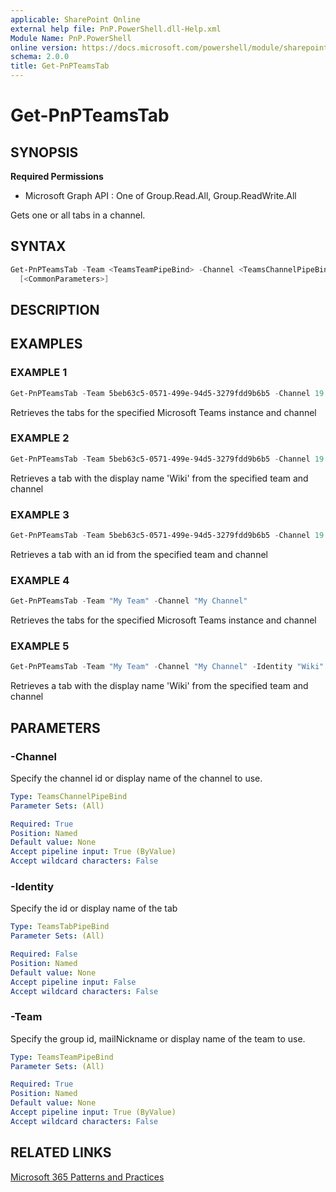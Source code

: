 ```yaml
---
applicable: SharePoint Online
external help file: PnP.PowerShell.dll-Help.xml
Module Name: PnP.PowerShell
online version: https://docs.microsoft.com/powershell/module/sharepoint-pnp/get-pnpteamstab
schema: 2.0.0
title: Get-PnPTeamsTab
---
```


# Get-PnPTeamsTab

## SYNOPSIS

**Required Permissions**

  * Microsoft Graph API : One of Group.Read.All, Group.ReadWrite.All

Gets one or all tabs in a channel.

## SYNTAX

```powershell
Get-PnPTeamsTab -Team <TeamsTeamPipeBind> -Channel <TeamsChannelPipeBind> [-Identity <TeamsTabPipeBind>]
  [<CommonParameters>]
```

## DESCRIPTION

## EXAMPLES

### EXAMPLE 1
```powershell
Get-PnPTeamsTab -Team 5beb63c5-0571-499e-94d5-3279fdd9b6b5 -Channel 19:796d063b63e34497aeaf092c8fb9b44e@thread.skype
```

Retrieves the tabs for the specified Microsoft Teams instance and channel

### EXAMPLE 2
```powershell
Get-PnPTeamsTab -Team 5beb63c5-0571-499e-94d5-3279fdd9b6b5 -Channel 19:796d063b63e34497aeaf092c8fb9b44e@thread.skype -Identity "Wiki"
```

Retrieves a tab with the display name 'Wiki' from the specified team and channel

### EXAMPLE 3
```powershell
Get-PnPTeamsTab -Team 5beb63c5-0571-499e-94d5-3279fdd9b6b5 -Channel 19:796d063b63e34497aeaf092c8fb9b44e@thread.skype -Identity d8740a7a-e44e-46c5-8f13-e699f964fc25
```

Retrieves a tab with an id from the specified team and channel

### EXAMPLE 4
```powershell
Get-PnPTeamsTab -Team "My Team" -Channel "My Channel"
```

Retrieves the tabs for the specified Microsoft Teams instance and channel

### EXAMPLE 5
```powershell
Get-PnPTeamsTab -Team "My Team" -Channel "My Channel" -Identity "Wiki"
```

Retrieves a tab with the display name 'Wiki' from the specified team and channel

## PARAMETERS

### -Channel
Specify the channel id or display name of the channel to use.

```yaml
Type: TeamsChannelPipeBind
Parameter Sets: (All)

Required: True
Position: Named
Default value: None
Accept pipeline input: True (ByValue)
Accept wildcard characters: False
```

### -Identity
Specify the id or display name of the tab

```yaml
Type: TeamsTabPipeBind
Parameter Sets: (All)

Required: False
Position: Named
Default value: None
Accept pipeline input: False
Accept wildcard characters: False
```

### -Team
Specify the group id, mailNickname or display name of the team to use.

```yaml
Type: TeamsTeamPipeBind
Parameter Sets: (All)

Required: True
Position: Named
Default value: None
Accept pipeline input: True (ByValue)
Accept wildcard characters: False
```

## RELATED LINKS

[Microsoft 365 Patterns and Practices](https://aka.ms/m365pnp)
